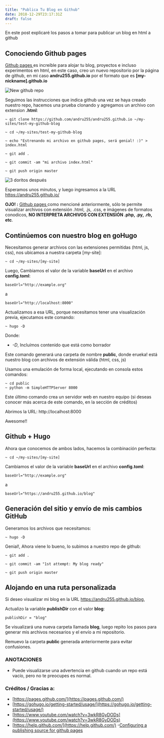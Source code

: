```yaml
---
title: "Publica Tu Blog en Github"
date: 2018-12-29T23:17:31Z
draft: false
---
```


En este post explicaré los pasos a tomar para publicar un blog en html a github

## Conociendo Github pages
[ Github pages ](https://pages.github.com/) es increíble para alojar tu blog, proyectos e incluso experimentos en html, en este caso, creo un nuevo repositorio por la página de github, en mi caso **andru255.github.io** por el formato que es **[my-nickname].github.io**

![New github repo](../how-publish-in-github/creating-github-repo.gif)

Seguimos las instrucciones que indica github una vez se haya creado nuestro repo, hacemos una prueba clonando y agregamos un archivo con extension **.html**:

```
~ git clone https://github.com/andru255/andru255.github.io ~/my-sites/test-my-github-blog

~ cd ~/my-sites/test-my-github-blog

~ echo "Estrenando mi archivo en github pages, será genial! :)" > index.html

~ git add .

~ git commit -am "mi archivo index.html"

~ git push origin master

```

![3 doritos después](../how-publish-in-github/3doritos.jpg)


Esperamos unos minutos, y luego ingresamos a la URL https://andru255.github.io/

**OJO! :** [ Github pages ](https://pages.github.com/) como mencioné anteriormente, sólo te permite visualizar archivos con extensión .html, .js, .css, e imágenes de formatos conodicos, **NO INTERPRETA ARCHIVOS CON EXTENSIÓN  .php, .py, .rb, etc**.

## Continúemos con nuestro blog en goHugo

Necesitamos generar archivos con las extensiones permitidas (html, js, css), nos ubicamos a nuestra carpeta [my-site]:

```
~ cd ~/my-sites/[my-site]
```

Luego, Cambiamos el valor de la variable **baseUrl** en el archivo **config.toml**:

```
baseUrl="http://example.org"
```

a

```
baseUrl="http://localhost:8000"
```

Actualizamos a esa URL, porque necesitamos tener una visualización previa, ejecutamos este comando:

```
~ hugo -D
```

Donde:

- *-D*, Incluímos contenido que está como borrador

Este comando generará una carpeta de nombre **public**, donde erueka! está nuestro blog con archivos 
de extensión válida (html, css, js)

Usamos una emulación de forma local, ejecutando en consola estos comandos:

```
~ cd public
~ python -m SimpleHTTPServer 8000
```

Este último comando crea un servidor web en nuestro equipo (si deseas conocer más acerca de este comando, en la sección de créditos)

Abrimos la URL: http://localhost:8000

Awesome!!

## Github + Hugo

Ahora que conocemos de ambos lados, hacemos la combinación perfecta:

```
~ cd ~/my-sites/[my-site]
```

Cambiamos el valor de la variable **baseUrl** en el archivo **config.toml**:

```
baseUrl="http://example.org"
```

a

```
baseUrl="https://andru255.github.io/blog"
```

## Generación del sitio y envío de mis cambios GitHub

Generamos los archivos que necesitamos:

```
~ hugo -D
```

Genial!, Ahora viene lo bueno, lo subimos a nuestro repo de github:

```
~ git add .

~ git commit -am "1st attempt: My blog ready"

~ git push origin master

```

## Alojando en una ruta personalizada

Si deseo visualizar mi blog en la URL https://andru255.github.io/blog,

Actualizo la variable **publishDir** con el valor **blog**:

```
publishDir = "blog"
```

Se visualizará una nueva carpeta llamada **blog**, luego repito los pasos para generar mis archivos necesarios y el envío a mi repositorio.

Remuevo la carpeta **public** generada anteriormente para evitar confusiones.

### ANOTACIONES

- Puede visualizarse una advertencia en github cuando un repo está vacío, pero no te preocupes es normal.

### Créditos / Gracias a:

- [https://pages.github.com/](https://pages.github.com/)
- [https://gohugo.io/getting-started/usage/](https://gohugo.io/getting-started/usage/)
- [https://www.youtube.com/watch?v=3wkR8GyDODs](https://www.youtube.com/watch?v=3wkR8GyDODs)
- [https://help.github.com/](https://help.github.com/)
-[Configuring a publishing source for github pages](https://help.github.com/articles/configuring-a-publishing-source-for-github-pages/#publishing-your-github-pages-site-from-a-docs-folder-on-your-master-branch)

